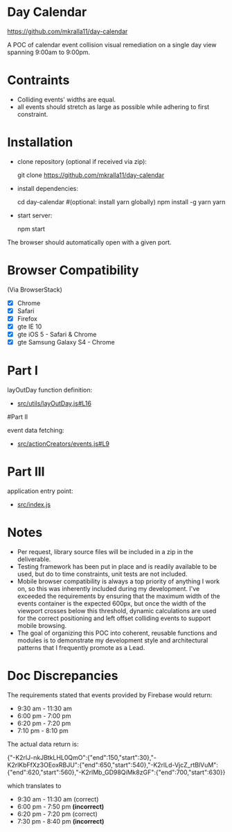 # Day Calendar

https://github.com/mkralla11/day-calendar

A POC of calendar event collision visual remediation on a single day view spanning 9:00am to 9:00pm.

# Contraints

- Colliding events' widths are equal.
- all events should stretch as large as possible while adhering to first constraint.

# Installation

- clone repository (optional if received via zip):

  git clone https://github.com/mkralla11/day-calendar

- install dependencies:

  cd day-calendar
  #(optional: install yarn globally)
  npm install -g yarn
  yarn

- start server:

  npm start

The browser should automatically open with a given port.

# Browser Compatibility 
(Via BrowserStack)

- [x] Chrome
- [x] Safari
- [x] Firefox
- [x] gte IE 10
- [x] gte iOS 5 - Safari & Chrome
- [x] gte Samsung Galaxy S4 - Chrome

# Part I

layOutDay function definition:

- [src/utils/layOutDay.js#L16](https://github.com/mkralla11/day-calendar/blob/v0.1.0/src/utils/layOutDay.js#L16)

#Part II

event data fetching:

- [src/actionCreators/events.js#L9](https://github.com/mkralla11/day-calendar/blob/v0.1.0/src/actionCreators/events.js#L9)


# Part III

application entry point:

- [src/index.js](https://github.com/mkralla11/day-calendar/blob/v0.1.0/src/index.js)


# Notes

- Per request, library source files will be included in a zip in the deliverable. 
- Testing framework has been put in place and is readily available to be used, but do to time constraints, unit tests are not included.
- Mobile browser compatibility is always a top priority of anything I work on, so this was inherently included during my development. I've exceeded the requirements by ensuring that the maximum width of the events container is the expected 600px, but once the width of the viewport crosses below this threshold, dynamic calculations are used for the correct positioning and left offset colliding events to support mobile browsing.
- The goal of organizing this POC into coherent, reusable functions and modules is to demonstrate my development style and architectural patterns that I frequently promote as a Lead.



# Doc Discrepancies

The requirements stated that events provided by Firebase would return:

- 9:30 am - 11:30 am
- 6:00 pm - 7:00 pm
- 6:20 pm - 7:20 pm
- 7:10 pm - 8:10 pm

The actual data return is:

{"-K2rlJ-nkJBtkLHL0QmO":{"end":150,"start":30},"-K2rlKbFfXz3OEoxRBJU":{"end":650,"start":540},"-K2rlLd-VjcZ_rtBlVuM":{"end":620,"start":560},"-K2rlMb_GD98QiMk8zGF":{"end":700,"start":630}}

which translates to

- 9:30 am - 11:30 am (correct)
- 6:00 pm - 7:50 pm  **(incorrect)**
- 6:20 pm - 7:20 pm  (correct)
- 7:30 pm - 8:40 pm  **(incorrect)**


